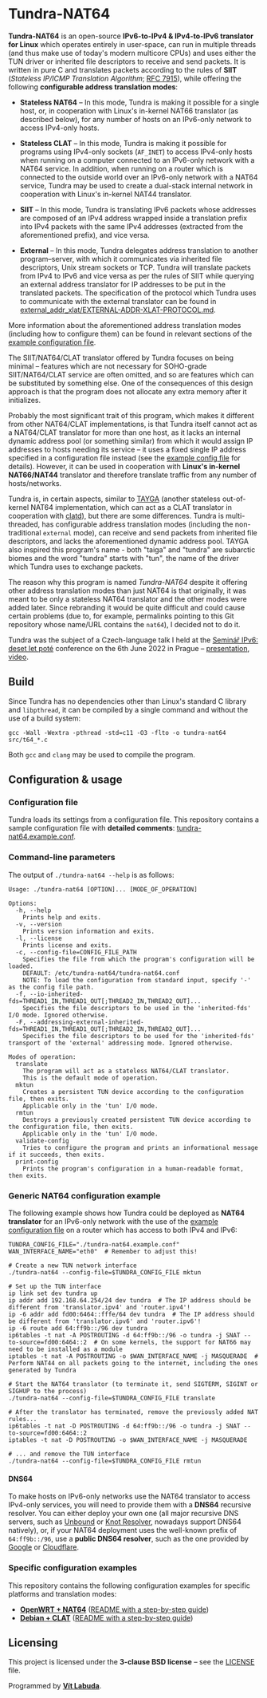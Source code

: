 <!--
Copyright (c) 2022 Vít Labuda. All rights reserved.

Redistribution and use in source and binary forms, with or without modification, are permitted provided that the
following conditions are met:
 1. Redistributions of source code must retain the above copyright notice, this list of conditions and the following
    disclaimer.
 2. Redistributions in binary form must reproduce the above copyright notice, this list of conditions and the
    following disclaimer in the documentation and/or other materials provided with the distribution.
 3. Neither the name of the copyright holder nor the names of its contributors may be used to endorse or promote
    products derived from this software without specific prior written permission.

THIS SOFTWARE IS PROVIDED BY THE COPYRIGHT HOLDERS AND CONTRIBUTORS "AS IS" AND ANY EXPRESS OR IMPLIED WARRANTIES,
INCLUDING, BUT NOT LIMITED TO, THE IMPLIED WARRANTIES OF MERCHANTABILITY AND FITNESS FOR A PARTICULAR PURPOSE ARE
DISCLAIMED. IN NO EVENT SHALL THE COPYRIGHT HOLDER OR CONTRIBUTORS BE LIABLE FOR ANY DIRECT, INDIRECT, INCIDENTAL,
SPECIAL, EXEMPLARY, OR CONSEQUENTIAL DAMAGES (INCLUDING, BUT NOT LIMITED TO, PROCUREMENT OF SUBSTITUTE GOODS OR
SERVICES; LOSS OF USE, DATA, OR PROFITS; OR BUSINESS INTERRUPTION) HOWEVER CAUSED AND ON ANY THEORY OF LIABILITY,
WHETHER IN CONTRACT, STRICT LIABILITY, OR TORT (INCLUDING NEGLIGENCE OR OTHERWISE) ARISING IN ANY WAY OUT OF THE USE
OF THIS SOFTWARE, EVEN IF ADVISED OF THE POSSIBILITY OF SUCH DAMAGE.
-->


# Tundra-NAT64

**Tundra-NAT64** is an open-source **IPv6-to-IPv4 & IPv4-to-IPv6 translator for Linux** which operates 
entirely in user-space, can run in multiple threads (and thus make use of today's modern multicore CPUs) and uses 
either the TUN driver or inherited file descriptors to receive and send packets. It is written in pure C and translates 
packets according to the rules of **SIIT** (_Stateless IP/ICMP Translation Algorithm_; 
[RFC 7915](https://datatracker.ietf.org/doc/html/rfc7915)), while offering the following **configurable address 
translation modes**:

- **Stateless NAT64** – In this mode, Tundra is making it possible for a single host, or, in cooperation with Linux's 
  in-kernel NAT66 translator (as described below), for any number of hosts on an IPv6-only network to access IPv4-only 
  hosts.

- **Stateless CLAT** – In this mode, Tundra is making it possible for programs using IPv4-only sockets (`AF_INET`) to
  access IPv4-only hosts when running on a computer connected to an IPv6-only network with a NAT64 service. In addition,
  when running on a router which is connected to the outside world over an IPv6-only network with a NAT64 service,
  Tundra may be used to create a dual-stack internal network in cooperation with Linux's in-kernel NAT44 translator.

- **SIIT** – In this mode, Tundra is translating IPv6 packets whose addresses are composed of an IPv4 address wrapped
  inside a translation prefix into IPv4 packets with the same IPv4 addresses (extracted from the aforementioned prefix),
  and vice versa.

- **External** – In this mode, Tundra delegates address translation to another program–server, with which it
  communicates via inherited file descriptors, Unix stream sockets or TCP. Tundra will translate packets from IPv4 to 
  IPv6 and vice versa as per the rules of SIIT while querying an external address translator for IP addresses to be 
  put in the translated packets. The specification of the protocol which Tundra uses to communicate with the external 
  translator can be found in 
  [external_addr_xlat/EXTERNAL-ADDR-XLAT-PROTOCOL.md](external_addr_xlat/EXTERNAL-ADDR-XLAT-PROTOCOL.md).

More information about the aforementioned address translation modes (including how to configure them) can be found in 
relevant sections of the [example configuration file](tundra-nat64.example.conf).

The SIIT/NAT64/CLAT translator offered by Tundra focuses on being minimal – features which are not necessary for 
SOHO-grade SIIT/NAT64/CLAT service are often omitted, and so are features which can be substituted by something else. 
One of the consequences of this design approach is that the program does not allocate any extra memory after it 
initializes.

Probably the most significant trait of this program, which makes it different from other NAT64/CLAT implementations, is 
that Tundra itself cannot act as a NAT64/CLAT translator for more than one host, as it lacks an internal dynamic address 
pool (or something similar) from which it would assign IP addresses to hosts needing its service – it uses a fixed 
single IP address specified in a configuration file instead (see the [example config file](tundra-nat64.example.conf) 
for details). However, it can be used in cooperation with **Linux's in-kernel NAT66/NAT44** translator and therefore 
translate traffic from any number of hosts/networks.

Tundra is, in certain aspects, similar to [TAYGA](http://www.litech.org/tayga/) (another stateless out-of-kernel NAT64 
implementation, which can act as a CLAT translator in cooperation with [clatd](https://github.com/toreanderson/clatd)), 
but there are some differences. Tundra is multi-threaded, has configurable address translation modes (including the 
non-traditional `external` mode), can receive and send packets from inherited file descriptors, and lacks the 
aforementioned dynamic address pool. TAYGA also inspired this program's name - both "taiga" and "tundra" are subarctic 
biomes and the word "tundra" starts with "tun", the name of the driver which Tundra uses to exchange packets.

The reason why this program is named _Tundra-NAT64_ despite it offering other address translation modes than just NAT64
is that originally, it was meant to be only a stateless NAT64 translator and the other modes were added later. Since
rebranding it would be quite difficult and could cause certain problems (due to, for example, permalinks pointing to 
this Git repository whose name/URL contains the `nat64`), I decided not to do it.

Tundra was the subject of a Czech-language talk I held at the 
[Seminář IPv6: deset let poté](https://www.cesnet.cz/akce/seminar-ipv6-deset-let-pote/) conference on the 6th June 2022 
in Prague – [presentation](https://www.cesnet.cz/wp-content/uploads/2022/06/Bezstavovy-NAT64_Vit-Labuda.pdf),
[video](https://www.youtube.com/watch?v=JJvqBH02GiA&t=3167s).





## Build
Since Tundra has no dependencies other than Linux's standard C library and `libpthread`, it can be compiled by a single 
command and without the use of a build system: 
```shell
gcc -Wall -Wextra -pthread -std=c11 -O3 -flto -o tundra-nat64 src/t64_*.c
```
Both `gcc` and `clang` may be used to compile the program.





## Configuration & usage

### Configuration file
Tundra loads its settings from a configuration file. This repository contains a sample configuration file with 
**detailed comments**: [tundra-nat64.example.conf](tundra-nat64.example.conf).

### Command-line parameters
The output of `./tundra-nat64 --help` is as follows:
```text
Usage: ./tundra-nat64 [OPTION]... [MODE_OF_OPERATION]

Options:
  -h, --help
    Prints help and exits.
  -v, --version
    Prints version information and exits.
  -l, --license
    Prints license and exits.
  -c, --config-file=CONFIG_FILE_PATH
    Specifies the file from which the program's configuration will be loaded.
    DEFAULT: /etc/tundra-nat64/tundra-nat64.conf
    NOTE: To load the configuration from standard input, specify '-' as the config file path.
  -f, --io-inherited-fds=THREAD1_IN,THREAD1_OUT[;THREAD2_IN,THREAD2_OUT]...
    Specifies the file descriptors to be used in the 'inherited-fds' I/O mode. Ignored otherwise.
  -F, --addressing-external-inherited-fds=THREAD1_IN,THREAD1_OUT[;THREAD2_IN,THREAD2_OUT]...
    Specifies the file descriptors to be used for the 'inherited-fds' transport of the 'external' addressing mode. Ignored otherwise.

Modes of operation:
  translate
    The program will act as a stateless NAT64/CLAT translator.
    This is the default mode of operation.
  mktun
    Creates a persistent TUN device according to the configuration file, then exits.
    Applicable only in the 'tun' I/O mode.
  rmtun
    Destroys a previously created persistent TUN device according to the configuration file, then exits.
    Applicable only in the 'tun' I/O mode.
  validate-config
    Tries to configure the program and prints an informational message if it succeeds, then exits.
  print-config
    Prints the program's configuration in a human-readable format, then exits.
```

### Generic NAT64 configuration example
The following example shows how Tundra could be deployed as **NAT64 translator** for an IPv6-only network with the use 
of the [example configuration file](tundra-nat64.example.conf) on a router which has access to both IPv4 and IPv6:
```shell
TUNDRA_CONFIG_FILE="./tundra-nat64.example.conf"
WAN_INTERFACE_NAME="eth0"  # Remember to adjust this!

# Create a new TUN network interface
./tundra-nat64 --config-file=$TUNDRA_CONFIG_FILE mktun

# Set up the TUN interface
ip link set dev tundra up
ip addr add 192.168.64.254/24 dev tundra  # The IP address should be different from 'translator.ipv4' and 'router.ipv4'!
ip -6 addr add fd00:6464::fffe/64 dev tundra  # The IP address should be different from 'translator.ipv6' and 'router.ipv6'!
ip -6 route add 64:ff9b::/96 dev tundra
ip6tables -t nat -A POSTROUTING -d 64:ff9b::/96 -o tundra -j SNAT --to-source=fd00:6464::2  # On some kernels, the support for NAT66 may need to be installed as a module
iptables -t nat -A POSTROUTING -o $WAN_INTERFACE_NAME -j MASQUERADE  # Perform NAT44 on all packets going to the internet, including the ones generated by Tundra

# Start the NAT64 translator (to terminate it, send SIGTERM, SIGINT or SIGHUP to the process)
./tundra-nat64 --config-file=$TUNDRA_CONFIG_FILE translate

# After the translator has terminated, remove the previously added NAT rules...
ip6tables -t nat -D POSTROUTING -d 64:ff9b::/96 -o tundra -j SNAT --to-source=fd00:6464::2
iptables -t nat -D POSTROUTING -o $WAN_INTERFACE_NAME -j MASQUERADE

# ... and remove the TUN interface
./tundra-nat64 --config-file=$TUNDRA_CONFIG_FILE rmtun
```

#### DNS64
To make hosts on IPv6-only networks use the NAT64 translator to access IPv4-only services, you will need to provide them
with a **DNS64** recursive resolver. You can either deploy your own one (all major recursive DNS servers, such as 
[Unbound](https://github.com/NLnetLabs/unbound/blob/master/doc/README.DNS64) or 
[Knot Resolver](https://knot-resolver.readthedocs.io/en/stable/modules-dns64.html), nowadays support DNS64 natively),
or, if your NAT64 deployment uses the well-known prefix of `64:ff9b::/96`, use a **public DNS64 resolver**, such as the 
one provided by [Google](https://developers.google.com/speed/public-dns/docs/dns64) or 
[Cloudflare](https://developers.cloudflare.com/1.1.1.1/infrastructure/ipv6-networks/).

### Specific configuration examples
This repository contains the following configuration examples for specific platforms and translation modes:
- **[OpenWRT + NAT64](config_examples/openwrt_nat64)** ([README with a step-by-step guide](config_examples/openwrt_nat64/README.md))
- **[Debian + CLAT](config_examples/debian_clat)** ([README with a step-by-step guide](config_examples/debian_clat/README.md))





## Licensing
This project is licensed under the **3-clause BSD license** – see the [LICENSE](LICENSE) file.

Programmed by **[Vít Labuda](https://vitlabuda.cz/)**.
